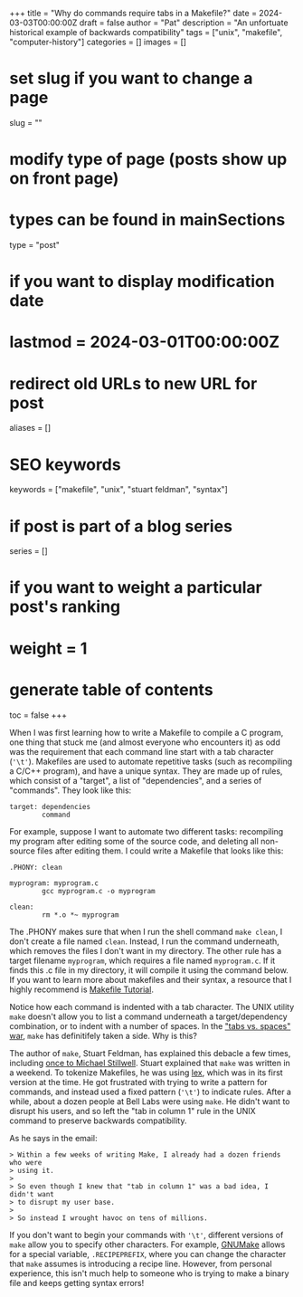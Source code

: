 +++
title = "Why do commands require tabs in a Makefile?"
date = 2024-03-03T00:00:00Z
draft = false
author = "Pat"
description = "An unfortuate historical example of backwards compatibility"
tags = ["unix", "makefile", "computer-history"]
categories = []
images = []

# set slug if you want to change a page
slug = ""

# modify type of page (posts show up on front page)
# types can be found in mainSections
type = "post"

# if you want to display modification date
# lastmod = 2024-03-01T00:00:00Z

# redirect old URLs to new URL for post
aliases = []

# SEO keywords
keywords = ["makefile", "unix", "stuart feldman", "syntax"]

# if post is part of a blog series
series = []

# if you want to weight a particular post's ranking
# weight = 1

# generate table of contents
toc = false
+++

When I was first learning how to write a Makefile to compile a C program, one
thing that stuck me (and almost everyone who encounters it) as odd was the
requirement that each command line start with a tab character
(`'\t'`). Makefiles are used to automate repetitive tasks (such as recompiling a
C/C++ program), and have a unique syntax. They are made up of rules, which
consist of a "target", a list of "dependencies", and a series of
"commands". They look like this:

```
target: dependencies
        command
```

For example, suppose I want to automate two different tasks: recompiling my 
program after editing some of the source code, and deleting all non-source
files after editing them. I could write a Makefile that looks like this:

```
.PHONY: clean

myprogram: myprogram.c
        gcc myprogram.c -o myprogram
	
clean:
        rm *.o *~ myprogram
```

The .PHONY makes sure that when I run the shell command `make clean`, I don't
create a file named `clean`. Instead, I run the command underneath, which
removes the files I don't want in my directory. The other rule has a target
filename `myprogram`, which requires a file named `myprogram.c`. If it finds
this .c file in my directory, it will compile it using the command below. If you
want to learn more about makefiles and their syntax, a resource that I highly
recommend is [Makefile Tutorial](https://makefiletutorial.com/).

Notice how each command is indented with a tab character. The UNIX utility
`make` doesn't allow you to list a command underneath a target/dependency
combination, or to indent with a number of spaces. In the 
["tabs vs. spaces" war](https://www.youtube.com/watch?v=SsoOG6ZeyUI), `make` has
definitifely taken a side. Why is this?

The author of `make`, Stuart Feldman, has explained this debacle a few times,
including
[once to Michael Stillwell](https://beebo.org/haycorn/2015-04-20_tabs-and-makefiles.html).
Stuart explained that `make` was written in a weekend. To tokenize Makefiles, he
was using [lex](https://en.wikipedia.org/wiki/Lex_(software)), which was in
its first version at the time. He got frustrated with trying to write a pattern
for commands, and instead used a fixed pattern (`'\t'`) to indicate rules. After
a while, about a dozen people at Bell Labs were using `make`. He didn't want to
disrupt his users, and so left the "tab in column 1" rule in the UNIX command to
preserve backwards compatibility.

As he says in the email:

```
> Within a few weeks of writing Make, I already had a dozen friends who were 
> using it.
> 
> So even though I knew that "tab in column 1" was a bad idea, I didn't want
> to disrupt my user base.
> 
> So instead I wrought havoc on tens of millions.
```

If you don't want to begin your commands with `'\t'`, different versions of
`make` allow you to specify other characters. For example, 
[GNUMake](https://www.gnu.org/software/make/manual/html_node/Special-Variables.html)
allows for a special variable, `.RECIPEPREFIX`, where you can change the
character that `make` assumes is introducing a recipe line. However, from
personal experience, this isn't much help to someone who is trying to make a
binary file and keeps getting syntax errors!
